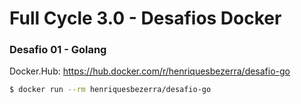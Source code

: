 # Full Cycle 3.0 - Desafios Docker

### Desafio 01 - Golang

Docker.Hub: https://hub.docker.com/r/henriquesbezerra/desafio-go

```bash
$ docker run --rm henriquesbezerra/desafio-go
```